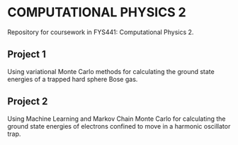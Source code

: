 # COMPUTATIONAL PHYSICS 2
Repository for coursework in FYS441: Computational Physics 2. 

## Project 1
Using variational Monte Carlo methods for calculating the ground state energies of a trapped hard sphere Bose gas. 

## Project 2 
Using Machine Learning and Markov Chain Monte Carlo for calculating the ground state energies of electrons confined to move in a harmonic oscillator trap. 
 

